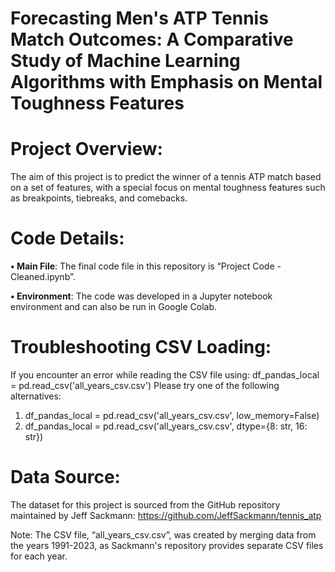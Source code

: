 # Forecasting Men's ATP Tennis Match Outcomes: A Comparative Study of Machine Learning Algorithms with Emphasis on Mental Toughness Features

# Project Overview:
The aim of this project is to predict the winner of a tennis ATP match based on a set of features, with a special focus on mental toughness features such as breakpoints, tiebreaks, and comebacks.

# Code Details:
**•	Main File**: The final code file in this repository is “Project Code - Cleaned.ipynb”.

**•	Environment**: The code was developed in a Jupyter notebook environment and can also be run in Google Colab.

# Troubleshooting CSV Loading:
If you encounter an error while reading the CSV file using:
df_pandas_local = pd.read_csv('all_years_csv.csv')
Please try one of the following alternatives:
1. df_pandas_local = pd.read_csv('all_years_csv.csv', low_memory=False)
2. df_pandas_local = pd.read_csv('all_years_csv.csv', dtype={8: str, 16: str})

# Data Source:
The dataset for this project is sourced from the GitHub repository maintained by Jeff Sackmann:
https://github.com/JeffSackmann/tennis_atp

Note: The CSV file, “all_years_csv.csv”, was created by merging data from the years 1991-2023, as Sackmann's repository provides separate CSV files for each year.

